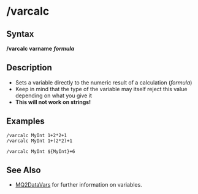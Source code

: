 # /varcalc

## Syntax

**/varcalc varname** _**formula**_

## Description

* Sets a variable directly to the numeric result of a calculation \(_formula_\)
* Keep in mind that the type of the variable may itself reject this value depending on what you give it
* **This will not work on strings!**

## Examples

```text
/varcalc MyInt 1+2*2+1
/varcalc MyInt 1+(2*2)+1

/varcalc MyInt ${MyInt}+6
```

## See Also

* [MQ2DataVars](../../documentation/mq2datavars.md) for further information on variables.

